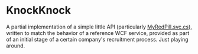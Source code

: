 # KnockKnock

A partial implementation of a simple little API (particularly [MyRedPill.svc.cs](https://github.com/Waldo000000/KnockKnock/blob/master/MyRedPillWebRole/MyRedPill.svc.cs)), written to match the behavior of a reference WCF service, provided as part of an initial stage of a certain company's recruitment process. Just playing around.
